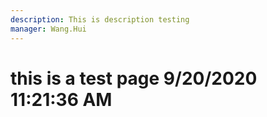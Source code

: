 ```yaml
---
description: This is description testing
manager: Wang.Hui
---
```

# this is a test page 9/20/2020 11:21:36 AM